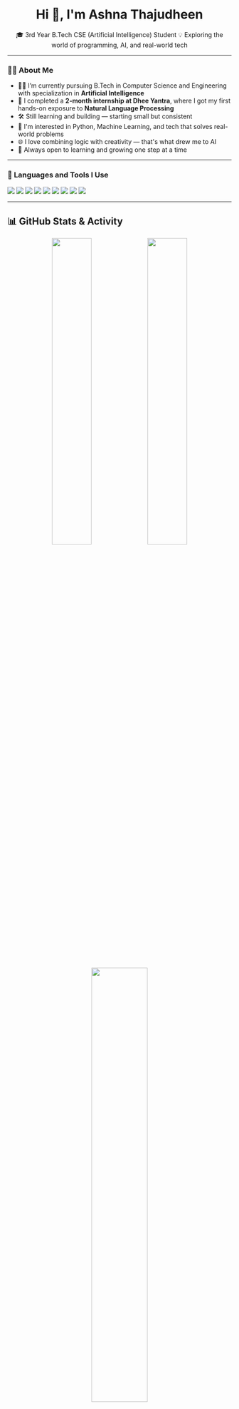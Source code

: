 <h1 align="center">Hi 👋, I'm Ashna Thajudheen</h1>

<p align="center">
🎓 3rd Year B.Tech CSE (Artificial Intelligence) Student  
💡 Exploring the world of programming, AI, and real-world tech  
</p>

---

### 👩‍💻 About Me

- 👩‍🎓 I’m currently pursuing B.Tech in Computer Science and Engineering with specialization in **Artificial Intelligence**
- 🧪 I completed a **2-month internship at Dhee Yantra**, where I got my first hands-on exposure to **Natural Language Processing**
- 🛠 Still learning and building — starting small but consistent
- 🌱 I'm interested in Python, Machine Learning, and tech that solves real-world problems
- 🌐 I love combining logic with creativity — that's what drew me to AI
- 🔄 Always open to learning and growing one step at a time

---

### 🧰 Languages and Tools I Use

<p>
  <img src="https://img.shields.io/badge/Python-3776AB?style=flat&logo=python&logoColor=white"/>
  <img src="https://img.shields.io/badge/C-00599C?style=flat&logo=c&logoColor=white"/>
  <img src="https://img.shields.io/badge/C++-00599C?style=flat&logo=c%2B%2B&logoColor=white"/>
  <img src="https://img.shields.io/badge/Java-007396?style=flat&logo=java&logoColor=white"/>
  <img src="https://img.shields.io/badge/HTML-E34F26?style=flat&logo=html5&logoColor=white"/>
  <img src="https://img.shields.io/badge/VS Code-007ACC?style=flat&logo=visual-studio-code&logoColor=white"/>
  <img src="https://img.shields.io/badge/Canva-00C4CC?style=flat&logo=canva&logoColor=white"/>
  <img src="https://img.shields.io/badge/Git-F05032?style=flat&logo=git&logoColor=white"/>
  <img src="https://img.shields.io/badge/GitHub-181717?style=flat&logo=github&logoColor=white"/>
</p>

---

## 📊 GitHub Stats & Activity

<div align="center">
  
<img src="https://github-readme-stats.vercel.app/api?username=ashnathajudheen&show_icons=true&theme=tokyonight&count_private=true" width="42%" />

<img src="https://github-readme-stats.vercel.app/api/top-langs/?username=ashnathajudheen&layout=compact&theme=tokyonight" width="42%" />

<img src="https://streak-stats.demolab.com?user=ashnathajudheen&theme=tokyonight" width="50%" />

</div>



---

### 🌟 Highlights & Achievements

- 🛡️ **Qualified Semifinalist** in a national-level Cyber Security Hackathon  
  Organized by **National Cybersecurity Research Council**

- 📄 **Presented a Research Paper** on  
  "**Unauthorized Access in Cloud Services**"  
  At **International Conference on Widespread Innovation for Next Generation Systems**  
  (Associated with **ICFOSS** – International Centre for Free and Open Source Software)

---

### 🚧 Projects & Ongoing Work

- 🤝 Collaborating with a team on AI-based academic and technical projects (currently in early development stage)
- 📘 Co-authoring a book chapter titled **“Revolutionizing Patient Care with AI-Enhanced Treatment”**  
  *(Focused on the impact of Artificial Intelligence in modern healthcare systems)*
- 📦 More updates coming soon — excited to share as things grow!

---
### 📚 Certifications & Courses

- ✅ **NPTEL Certification** – Programming in Java *(AICTE/NPTEL – Govt. of India)*
- ✅ **Completed Course** – Introduction to Programming in C *(Foundational course)*
- ✅ **Certified** – Java Programming on **Udemy**
- 📘 **Multiple courses completed** on **LinkedIn Learning** covering:
  - Problem Solving for Programmers  
  - GitHub & Git Essentials  
  - Programming Logic & Fundamentals  
  - More in Python, Java, and Productivity Skills

### 📫 Let's Connect

<p>
  <a href="mailto:ashnathajudheen2002@gmail.com"><img src="https://img.shields.io/badge/Gmail-D14836?style=flat&logo=gmail&logoColor=white" alt="Gmail"/></a>
  <a href="https://www.linkedin.com/in/ashna-thajudheen-1a1b982ba"><img src="https://img.shields.io/badge/LinkedIn-0077B5?style=flat&logo=linkedin&logoColor=white" alt="LinkedIn"/></a>
</p>

---

> “Small steps every day lead to big results.” 🌱
